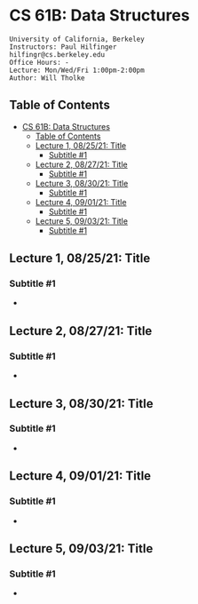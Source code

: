 # CS 61B: Data Structures

    University of California, Berkeley
    Instructors: Paul Hilfinger
    hilfingr@cs.berkeley.edu
    Office Hours: -
    Lecture: Mon/Wed/Fri 1:00pm-2:00pm
    Author: Will Tholke

## Table of Contents

- [CS 61B: Data Structures](#cs-61b-data-structures)
  - [Table of Contents](#table-of-contents)
  - [Lecture 1, 08/25/21: Title](#lecture-1-082521-title)
    - [Subtitle #1](#subtitle-1)
  - [Lecture 2, 08/27/21: Title](#lecture-2-082721-title)
    - [Subtitle #1](#subtitle-1-1)
  - [Lecture 3, 08/30/21: Title](#lecture-3-083021-title)
    - [Subtitle #1](#subtitle-1-2)
  - [Lecture 4, 09/01/21: Title](#lecture-4-090121-title)
    - [Subtitle #1](#subtitle-1-3)
  - [Lecture 5, 09/03/21: Title](#lecture-5-090321-title)
    - [Subtitle #1](#subtitle-1-4)


## Lecture 1, 08/25/21: Title

### Subtitle #1
  
-

## Lecture 2, 08/27/21: Title

### Subtitle #1
  
-

## Lecture 3, 08/30/21: Title

### Subtitle #1
  
-

## Lecture 4, 09/01/21: Title

### Subtitle #1
  
-

## Lecture 5, 09/03/21: Title

### Subtitle #1
  
-